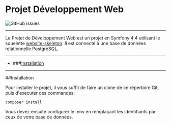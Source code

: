 # Projet Développement Web

![GitHub issues](https://img.shields.io/github/issues/arthurmadecprevost/arthurmadecprevost/mini-projet-devweb?label=issues)

****

Le Projet de Développement Web est un projet en Symfony 4.4 utilisant le squelette [website-skeleton](https://packagist.org/packages/symfony/website-skeleton#v4.4.99).
Il est connecté à une base de données relationnelle PostgreSQL.
****
- ###[Installation](readme.md "Installation")

****

##Installation

Pour installer le projet, il vous suffit de faire un clone de ce répertoire Git, puis d'executer ces commandes:
    
    composer install

Vous devez ensuite configurer le .env en remplaçant les identifiants par ceux de votre base de données.
